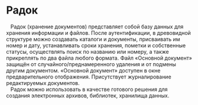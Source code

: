 # Радок
 &#160;&#160;Радок (хранение документов) представляет собой базу данных для хранения информации и файлов. После аутентификации, в древовидной структуре можно создавать каталоги и документы, присваивать им номер и дату, устанавливать сроки хранения, пометки и собственные статусы, осуществлять поиск по названию или номеру, а также прикреплять по два файла любого формата. Файл «Основной документ» защищён от случайного/преднамеренного удаления и от подмены другим документом. «Основной документ» доступен в окне предварительного отображения. Присутствует журналирование редактируемых документов.<br>
  &#160;Радок можно использовать в качестве готового решения для создания электронных архивов, библиотек, хранилища данных.
